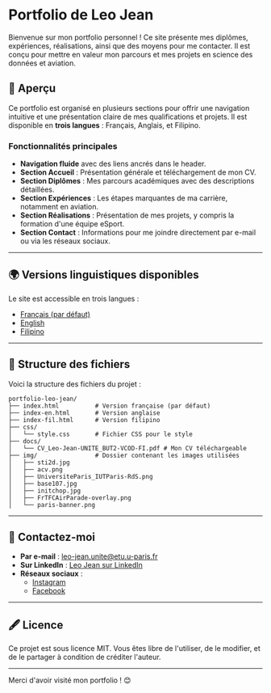 # Portfolio de Leo Jean

Bienvenue sur mon portfolio personnel ! Ce site présente mes diplômes, expériences, réalisations, ainsi que des moyens pour me contacter. Il est conçu pour mettre en valeur mon parcours et mes projets en science des données et aviation.

## 📄 Aperçu

Ce portfolio est organisé en plusieurs sections pour offrir une navigation intuitive et une présentation claire de mes qualifications et projets. Il est disponible en **trois langues** : Français, Anglais, et Filipino.

### Fonctionnalités principales
- **Navigation fluide** avec des liens ancrés dans le header.
- **Section Accueil** : Présentation générale et téléchargement de mon CV.
- **Section Diplômes** : Mes parcours académiques avec des descriptions détaillées.
- **Section Expériences** : Les étapes marquantes de ma carrière, notamment en aviation.
- **Section Réalisations** : Présentation de mes projets, y compris la formation d'une équipe eSport.
- **Section Contact** : Informations pour me joindre directement par e-mail ou via les réseaux sociaux.

---

## 🌍 Versions linguistiques disponibles

Le site est accessible en trois langues :
- [Français (par défaut)](index.html)
- [English](index-en.html)
- [Filipino](index-fil.html)

---

## 📂 Structure des fichiers

Voici la structure des fichiers du projet :

```
portfolio-leo-jean/
├── index.html          # Version française (par défaut)
├── index-en.html       # Version anglaise
├── index-fil.html      # Version filipino
├── css/
│   └── style.css       # Fichier CSS pour le style
├── docs/
│   └── CV_Leo-Jean-UNITE_BUT2-VCOD-FI.pdf # Mon CV téléchargeable
├── img/                # Dossier contenant les images utilisées
│   ├── sti2d.jpg
│   ├── acv.png
│   ├── UniversiteParis_IUTParis-RdS.png
│   ├── base107.jpg
│   ├── initchop.jpg
│   ├── FrTFCAirParade-overlay.png
│   └── paris-banner.png
```

---

## 📧 Contactez-moi

- **Par e-mail** : [leo-jean.unite@etu.u-paris.fr](mailto:leo-jean.unite@etu.u-paris.fr)
- **Sur LinkedIn** : [Leo Jean sur LinkedIn](https://www.linkedin.com/in/lj-unite/)
- **Réseaux sociaux** :
  - [Instagram](#)
  - [Facebook](#)

---

## 🖋️ Licence

Ce projet est sous licence MIT. Vous êtes libre de l'utiliser, de le modifier, et de le partager à condition de créditer l'auteur.

---

Merci d'avoir visité mon portfolio ! 😊
